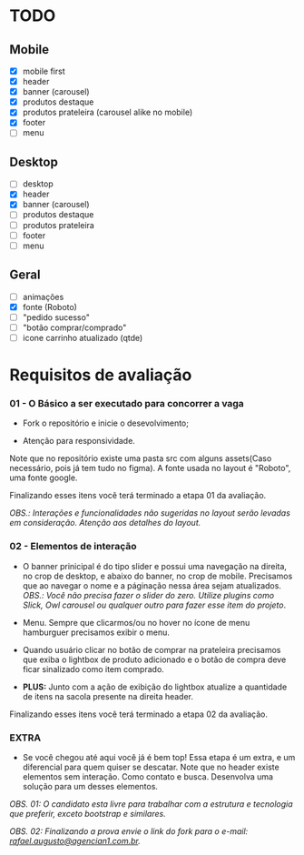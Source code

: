 # TODO

## Mobile

- [x] mobile first
- [x] header
- [x] banner (carousel)
- [x] produtos destaque
- [x] produtos prateleira (carousel alike no mobile)
- [x] footer
- [ ] menu

## Desktop

- [ ] desktop
- [x] header
- [x] banner (carousel)
- [ ] produtos destaque
- [ ] produtos prateleira
- [ ] footer
- [ ] menu

## Geral

- [ ] animações
- [x] fonte (Roboto)
- [ ] "pedido sucesso"
- [ ] "botão comprar/comprado"
- [ ] icone carrinho atualizado (qtde)

# Requisitos de avaliação

### 01 - O Básico a ser executado para concorrer a vaga

- Fork o repositório e inicie o desevolvimento;

- Atenção para responsividade.

Note que no repositório existe uma pasta src com alguns assets(Caso necessário, pois já tem tudo no figma). A fonte usada no layout é "Roboto", uma fonte google.

Finalizando esses itens você terá terminado a etapa 01 da avaliação.

_OBS.: Interações e funcionalidades não sugeridas no layout serão levadas em consideração. Atenção aos detalhes do layout._

### 02 - Elementos de interação

- O banner prinicipal é do tipo slider e possui uma navegação na direita, no crop de desktop, e abaixo do banner, no crop de mobile. Precisamos que ao navegar o nome e a páginação nessa área sejam atualizados. _OBS.: Você não precisa fazer o slider do zero. Utilize plugins como Slick, Owl carousel ou qualquer outro para fazer esse item do projeto_.

- Menu. Sempre que clicarmos/ou no hover no ícone de menu hamburguer precisamos exibir o menu.

- Quando usuário clicar no botão de comprar na prateleira precisamos que exiba o lightbox de produto adicionado e o botão de compra deve ficar sinalizado como item comprado.

- **PLUS:** Junto com a ação de exibição do lightbox atualize a quantidade de itens na sacola presente na direita header.

Finalizando esses itens você terá terminado a etapa 02 da avaliação.

### EXTRA

- Se você chegou até aqui você já é bem top! Essa etapa é um extra, e um diferencial para quem quiser se descatar. Note que no header existe elementos sem interação. Como contato e busca. Desenvolva uma solução para um desses elementos.

_OBS. 01: O candidato esta livre para trabalhar com a estrutura e tecnologia que preferir, exceto bootstrap e similares._

_OBS. 02: Finalizando a prova envie o link do fork para o e-mail: rafael.augusto@agencian1.com.br._
